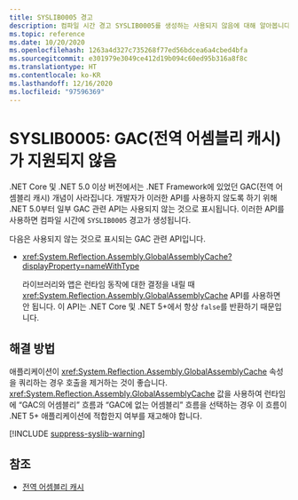 ```yaml
---
title: SYSLIB0005 경고
description: 컴파일 시간 경고 SYSLIB0005를 생성하는 사용되지 않음에 대해 알아봅니다.
ms.topic: reference
ms.date: 10/20/2020
ms.openlocfilehash: 1263a4d327c735268f77ed56bdcea6a4cbed4bfa
ms.sourcegitcommit: e301979e3049ce412d19b094c60ed95b316a8f8c
ms.translationtype: HT
ms.contentlocale: ko-KR
ms.lasthandoff: 12/16/2020
ms.locfileid: "97596369"
---
```

# <a name="syslib0005-the-global-assembly-cache-gac-is-not-supported"></a>SYSLIB0005: GAC(전역 어셈블리 캐시)가 지원되지 않음

.NET Core 및 .NET 5.0 이상 버전에서는 .NET Framework에 있었던 GAC(전역 어셈블리 캐시) 개념이 사라집니다. 개발자가 이러한 API를 사용하지 않도록 하기 위해 .NET 5.0부터 일부 GAC 관련 API는 사용되지 않는 것으로 표시됩니다. 이러한 API를 사용하면 컴파일 시간에 `SYSLIB0005` 경고가 생성됩니다.

다음은 사용되지 않는 것으로 표시되는 GAC 관련 API입니다.

- <xref:System.Reflection.Assembly.GlobalAssemblyCache?displayProperty=nameWithType>

  라이브러리와 앱은 런타임 동작에 대한 결정을 내릴 때 <xref:System.Reflection.Assembly.GlobalAssemblyCache> API를 사용하면 안 됩니다. 이 API는 .NET Core 및 .NET 5+에서 항상 `false`를 반환하기 때문입니다.

## <a name="workarounds"></a>해결 방법

애플리케이션이 <xref:System.Reflection.Assembly.GlobalAssemblyCache> 속성을 쿼리하는 경우 호출을 제거하는 것이 좋습니다. <xref:System.Reflection.Assembly.GlobalAssemblyCache> 값을 사용하여 런타임에 “GAC의 어셈블리” 흐름과 “GAC에 없는 어셈블리” 흐름을 선택하는 경우 이 흐름이 .NET 5+ 애플리케이션에 적합한지 여부를 재고해야 합니다.

[!INCLUDE [suppress-syslib-warning](../../../../includes/suppress-syslib-warning.md)]

## <a name="see-also"></a>참조

- [전역 어셈블리 캐시](../../../framework/app-domains/gac.md)

